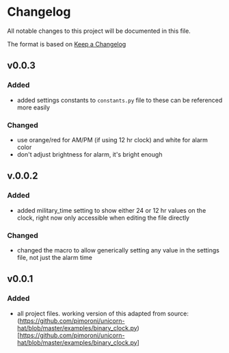 # Changelog

All notable changes to this project will be documented in this file.

The format is based on [Keep a Changelog](https://keepachangelog.com/en/1.0.0/)

## v0.0.3

### Added

- added settings constants to ```constants.py``` file to these can be referenced more easily

### Changed

- use orange/red for AM/PM (if using 12 hr clock) and white for alarm color
- don't adjust brightness for alarm, it's bright enough

## v.0.0.2

### Added

- added military_time setting to show either 24 or 12 hr values on the clock, right now only accessible when editing the file directly

### Changed

- changed the macro to allow generically setting any value in the settings file, not just the alarm time

## v0.0.1

### Added

- all project files. working version of this adapted from source: (https://github.com/pimoroni/unicorn-hat/blob/master/examples/binary_clock.py)[https://github.com/pimoroni/unicorn-hat/blob/master/examples/binary_clock.py]
